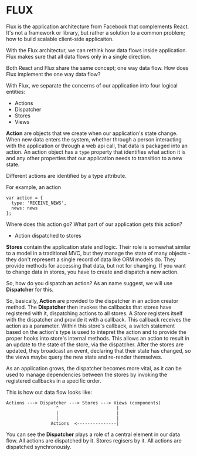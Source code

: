 # FLUX

Flux is the application architecture from Facebook that complements React. It's not a framework or library, but rather a solution to a common problem;
how to build scalable client-side applicaiton.

With the Flux architectur, we can rethink how data flows inside application. Flux makes sure that all data flows only in a single direction.

Both React and Flux share the same concept; one way data flow. How does Flux implement the one way data flow?

With Flux, we separate the concerns of our application into four logical entities:

- Actions
- Dispatcher
- Stores
- Views

**Action** are objects that we create when our application's state change. When new data enters the system, whether through a person interacting with
the application or through a web api call, that data is packaged into an action. An action object has a `type` property that identifies what action it is
and any other properties that our application needs to transition to a new state.

Different actions are identified by a type attribute.

For example, an action

```
var action = {
  type: 'RECEIVE_NEWS',
  news: news
};
```

Where does this action go? What part of our application gets this action?

- Action dispatched to stores

**Stores** contain the application state and logic. Their role is somewhat similar to a model in a traditional MVC, but they manage the state of many objects -
they don't represent a single record of data like ORM models do. They provide methods for accessing that data, but not for changing. If you want to change data
in stores, you have to create and dispatch a new action.

So, how do you dispatch an action? As an name suggest, we will use **Dispatcher** for this.

So, basically, **Action** are provided to the dispatcher in an action creator method. The **Dispatcher** then invokes the callbacks that stores have registered with it,
dispatching actions to all stores. A *Store* registers itself with the dispatcher and provide it with a callback. This callback receives the action as a parameter.
Within this store's callback, a switch statement based on the action's type is used to intepret the action and to provide the proper hooks into store's internal methods.
This allows an action to result in an update to the state of the store, via the dispatcher. After the stores are updated, they broadcast an event, declaring that their
state has changed, so the views maybe query the new state and re-render themselves.

As an application grows, the dispatcher becomes more vital, as it can be used to manage dependencies between the stores by invoking the registered callbacks in a specific order.

This is how out data flow looks like:

```
Actions ---> Dispatcher ---> Stores ---> Views (components)
                   ^                      |
                   |                      |
                   |                      |
                 Actions  <---------------|
```

You can see the **Dispatcher** plays a role of a central element in our data flow. All actions are dispatched by it. Stores regisers by it. All actions are dispatched synchronously.

